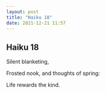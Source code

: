 ```yaml
---
layout: post
title: "Haiku 18"
date: 2021-12-21 11:57
---
```

Haiku 18
-
Silent blanketing,

Frosted nook, and thoughts of spring:

Life rewards the kind.
